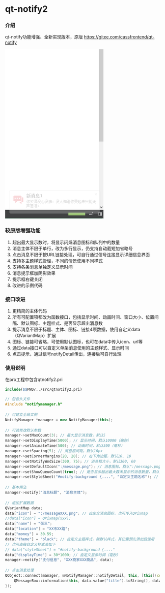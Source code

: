 # qt-notify2

### 介绍
qt-notify功能增强、全新实现版本，原版 https://gitee.com/cassfrontend/qt-notify

![](./screenshot.gif)

### 较原版增强功能

1.  超出最大显示数时，将显示闪烁消息图标和队列中的数量
2.  消息主体不限于单行，改为多行显示，仍支持自动截短加省略号
3.  点击消息不限于按URL链接处理，可自行通过信号连接显示详细信息界面
4.  支持多主题样式管理，不同的情景使用不同样式
5.  支持各条消息单独定义显示时间
6.  消息提示框加阴影效果
7.  提示框右键关闭
8.  改进的示例代码

### 接口改进

1.  更精简的主体代码
2.  所有可配置项都改为函数接口，包括显示时间、动画时间、窗口大小、位置间隔、默认图标、主题样式、是否显示超出消息数
3.  提示消息不限于标题、主体、图标、链接4项数据，使用自定义data（QVariantMap）扩展
4.  图标、链接可省略，可使用默认图标，也可在data中传入icon、url等
5.  通过data接口可以自定义单条消息使用的主题样式、显示时间
6.  点击提示，通过信号notifyDetail传出，连接后可自行处理

### 使用说明

在pro工程中包含qtnotify2.pri
```makefile
include($$PWD/../src/qtnotify2.pri)
```

```c++
// 包含头文件
#include "notifymanager.h"

// 可建立全局实例
NotifyManager *manager = new NotifyManager(this);

// 可选修改默认参数
manager->setMaxCount(3); // 最大显示消息数，默认5
manager->setDisplayTime(5000); // 显示时间，默认10000（毫秒）
manager->setAnimateTime(500); // 动画时间，默认300（毫秒）
manager->setSpacing(5); // 消息框间距，默认10px
manager->setCornerMargins(20, 20); // 右下角边距，默认10, 10
manager->setNotifyWndSize(300, 75); // 消息框大小，默认300, 60
manager->setDefaultIcon(":/message.png"); // 消息图标，默认":/message.png"
manager->setShowQueueCount(true); // 是否显示超出最大数未显示的消息数量，默认true
manager->setStyleSheet("#notify-background {....", "自定义主题名称"); // 添加自定义主题样式表，默认样式主题名为default

// 基本用法
manager->notify("消息标题", "消息主体");

// 追加扩展数据
QVariantMap data;
data["icon"] = ":/messageXXX.png"; // 自定义消息图标，也可传入QPixmap
//data["icon"] = QPixmap(xxx);
data["name"] = "张三";
data["location"] = "XX市XX路";
data["money"] = 30.59;
data["theme"] = "black"; // 自定义主题样式，除默认样式，其它需预先添加后使用
// 也可直接自定义样式表如下
// data["styleSheet"] = "#notify-background {...."
data["displayTime"] = 30*1000; // 自定义显示时间（毫秒）
manager->notify("支付信息", "XXX商家XXX商品", data);

// 点击消息处理
QObject::connect(manager, &NotifyManager::notifyDetail, this, [this](const QVariantMap &data){
    QMessageBox::information(this, data.value("title").toString(), data.value("body").toString());
});
```
